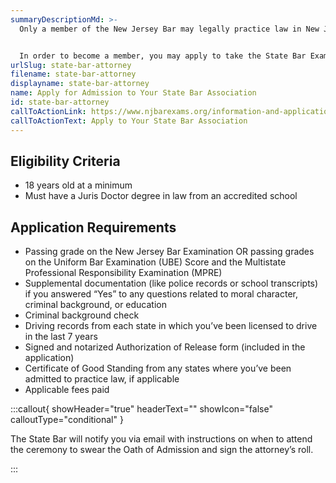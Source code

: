 ```yaml
---
summaryDescriptionMd: >-
  Only a member of the New Jersey Bar may legally practice law in New Jersey.


  In order to become a member, you may apply to take the State Bar Exam, or you may apply for admission to the State Bar by transferring your Uniform Bar Examination (UBE) Score.
urlSlug: state-bar-attorney
filename: state-bar-attorney
displayname: state-bar-attorney
name: Apply for Admission to Your State Bar Association
id: state-bar-attorney
callToActionLink: https://www.njbarexams.org/information-and-applications
callToActionText: Apply to Your State Bar Association
---
```

## Eligibility Criteria

* 18 years old at a minimum
* Must have a Juris Doctor degree in law from an accredited school

## Application Requirements

* Passing grade on the New Jersey Bar Examination OR passing grades on the Uniform Bar Examination (UBE) Score and the Multistate Professional Responsibility Examination (MPRE)
* Supplemental documentation (like police records or school transcripts) if you answered “Yes” to any questions related to moral character, criminal background, or education
* Criminal background check
* Driving records from each state in which you’ve been licensed to drive in the last 7 years
* Signed and notarized Authorization of Release form (included in the application)
* Certificate of Good Standing from any states where you’ve been admitted to practice law, if applicable
* Applicable fees paid

:::callout{ showHeader="true" headerText="" showIcon="false" calloutType="conditional" }

The State Bar will notify you via email with instructions on when to attend the ceremony to swear the Oath of Admission and sign the attorney’s roll.

:::